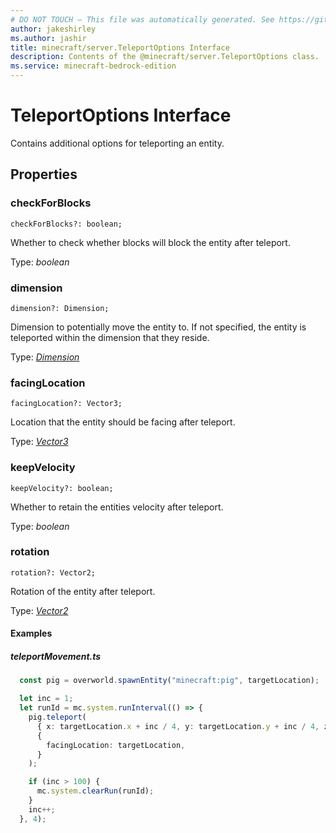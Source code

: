 ```yaml
---
# DO NOT TOUCH — This file was automatically generated. See https://github.com/mojang/minecraftapidocsgenerator to modify descriptions, examples, etc.
author: jakeshirley
ms.author: jashir
title: minecraft/server.TeleportOptions Interface
description: Contents of the @minecraft/server.TeleportOptions class.
ms.service: minecraft-bedrock-edition
---
```

# TeleportOptions Interface

Contains additional options for teleporting an entity.

## Properties

### **checkForBlocks**
`checkForBlocks?: boolean;`

Whether to check whether blocks will block the entity after teleport.

Type: *boolean*

### **dimension**
`dimension?: Dimension;`

Dimension to potentially move the entity to.  If not specified, the entity is teleported within the dimension that they reside.

Type: [*Dimension*](Dimension.md)

### **facingLocation**
`facingLocation?: Vector3;`

Location that the entity should be facing after teleport.

Type: [*Vector3*](Vector3.md)

### **keepVelocity**
`keepVelocity?: boolean;`

Whether to retain the entities velocity after teleport.

Type: *boolean*

### **rotation**
`rotation?: Vector2;`

Rotation of the entity after teleport.

Type: [*Vector2*](Vector2.md)

#### Examples
##### ***teleportMovement.ts***
```typescript
  const pig = overworld.spawnEntity("minecraft:pig", targetLocation);

  let inc = 1;
  let runId = mc.system.runInterval(() => {
    pig.teleport(
      { x: targetLocation.x + inc / 4, y: targetLocation.y + inc / 4, z: targetLocation.z + inc / 4 },
      {
        facingLocation: targetLocation,
      }
    );

    if (inc > 100) {
      mc.system.clearRun(runId);
    }
    inc++;
  }, 4);
```

